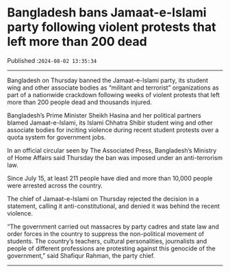 # Bangladesh bans Jamaat-e-Islami party following violent protests that left more than 200 dead

Published :`2024-08-02 13:35:34`

---

Bangladesh on Thursday banned the Jamaat-e-Islami party, its student wing and other associate bodies as “militant and terrorist” organizations as part of a nationwide crackdown following weeks of violent protests that left more than 200 people dead and thousands injured.

Bangladesh’s Prime Minister Sheikh Hasina and her political partners blamed Jamaat-e-Islami, its Islami Chhatra Shibir student wing and other associate bodies for inciting violence during recent student protests over a quota system for government jobs.

In an official circular seen by The Associated Press, Bangladesh’s Ministry of Home Affairs said Thursday the ban was imposed under an anti-terrorism law.

Since July 15, at least 211 people have died and more than 10,000 people were arrested across the country.

The chief of Jamaat-e-Islami on Thursday rejected the decision in a statement, calling it anti-constitutional, and denied it was behind the recent violence.

“The government carried out massacres by party cadres and state law and order forces in the country to suppress the non-political movement of students. The country’s teachers, cultural personalities, journalists and people of different professions are protesting against this genocide of the government,” said Shafiqur Rahman, the party chief.

---

